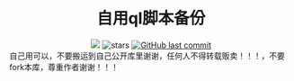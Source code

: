 <div align="center"> 
  <h1 align="center">自用ql脚本备份</h1>
  <img src="https://visitor-badge.glitch.me/badge?page_id=SkyNightovo" /></img>
    <img src="https://img.shields.io/SkyNightovo/js" alt="stars"></img>
  <a href="https://github.com/SkyNightovo/js/commits"><img alt="GitHub last commit" src="https://img.shields.io/github/last-commit/SkyNightovo/js?color=success&logo=github&style=flat-square"/></a>
</div>
自己用可以，不要搬运到自己公开库里谢谢，任何人不得转载贩卖！！！，不要fork本库，尊重作者谢谢！！！
